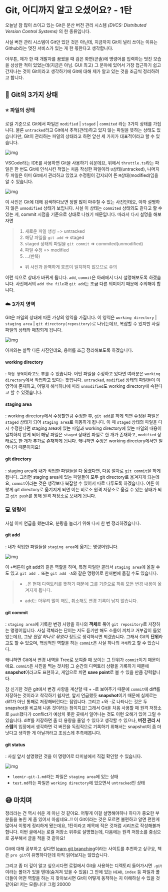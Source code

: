 # Git, 어디까지 알고 오셨어요? - 1탄

오늘날 참 많이 쓰이고 있는 Git은 분산 버전 관리 시스템 _(DVCS: Distributed Version Control Systems)_ 의 한 종류입니다.

사실 버전 관리 시스템이 Git만 있던 것은 아닌데, 지금까지 Git이 널리 쓰이는 이유는 Github라는 멋진 서비스가 있는 게 한 몫한다고 생각합니다.

아무튼, 제가 한 때 개발자를 꿈꿨을 때 검은 화면(콘솔)에 명령어를 입력하는 멋진 모습을 상상한 적이 있었는데(지금은 아님. GUI 최고) 그 분야에 있어서 가장 접근하기 쉽고 간지나는 것이 Git이라고 생각하기에 Git에 대해 제가 알고 있는 것을 조금씩 정리하려고 합니다.

## :stars: Git의 3가지 상태

### :star: 파일의 상태

로컬 기준으로 Git에서 파일은 `modified` | `staged` | `commited` 라는 3가지 상태를 가집니다. 물론 `untracked`라고 Git에서 추적(관리)하고 있지 않는 파일을 뜻하는 상태도 있습니다만, Git이 관리하는 파일의 상태라고 하면 앞선 세 가지가 대표적이라고 할 수 있습니다.

![img](https://i.imgur.com/D4i2TUF.png)

VSCode라는 IDE를 사용하면 Git을 사용하기 쉬운데요, 위에서 `throttle.ts`라는 파일은 한 번도 Git에 인식시킨 적없는 처음 작성한 파일이라 `U`상태(untracked), 나머지 두 파일은 이미 Git에서 관리하고 있었고 수정됨이 감지되어 뜬 `M`상태(modified)임을 알 수 있습니다.

![img](https://i.imgur.com/EYC6cKG.png)

이 사진은 Git에 대해 검색하다보면 정말 많이 마주칠 수 있는 사진인데요, 아까 설명하지 않은 `unmodified` 상태가 보입니다. 사실 이 상태는 `commited` 상태와도 같다고 할 수 있는 게, commit 시점을 기준으로 상태로 나눴기 때문입니다. 따라서 다시 설명을 해보자면

> 1. 새로운 파일 생성 => untracked
> 2. 해당 파일을 `git add` => staged
> 3. staged 상태의 파일을 `git commit` => commited(unmodified)
> 4. 파일 수정 => modified
> 5. ...(반복)
>
> - 위 사진과 완벽하게 흐름이 일치하지 않으므로 주의

이런 식으로 상태가 바뀌게 됩니다.
`add`, `commit`은 아래에서 다시 설명해보도록 하겠습니다.
사진에서의 `add the file`과 `git add`는 조금 다른 의미이기 때문에 주의해야 합니다.

### :cloud: 3가지 영역

Git은 파일의 상태에 따른 가상의 영역을 가집니다. 이 영역은 `working directory` | `staging area` | `git directory(repository)`로 나뉘는데요, 복잡할 수 있지만 사실 파일의 상태와 매칭되게 됩니다.

![img](https://i.imgur.com/Rfdwl50.png)

아까와는 살짝 다른 사진인데요, 용어를 조금 정리해보도록 하겠습니다.

#### working directory

: `작업 영역`이라고도 부를 수 있습니다. 어떤 파일을 수정하고 있다면 여러분은 `working directory`에서 작업하고 있다는 뜻입니다. `untracked`, `modified` 상태의 파일들이 이 영역에 존재하고, 어떻게 해석하냐에 따라 `unmodified`도 working directory에 속한다고 할 수 있겠습니다.

#### staging area

: working directory에서 수정할만큼 수정한 후, `git add`를 하게 되면 수정된 파일은 `staged` 상태가 되어 `staging area`로 이동하게 됩니다. 이 때 `staged` 상태의 파일을 다시 수정한다면 staging area에 있는 파일과 working directory에 있는 파일의 내용이 일치하지 않게 되어 해당 파일은 `staged` 상태인 파일로 한 개가 존재하고, `modified` 상태로도 한 개가 추가로 존재하게 됩니다. 왜냐하면 수정은 working directory에서만 일어나기 때문이지요!

#### git directory

: staging area에 내가 작업한 파일들을 다 옮겼다면, 다음 절차로 `git commit`을 하게 됩니다. 그러면 staging area에 있는 파일들이 모두 git directory로 옮겨지게 되는데요, `commit`이라는 것은 생각보다 복잡할 수 있어서 따로 다루도록 하겠습니다.
여튼 이렇게 git directory로 옮겨지게 되면 이는 비로소 원격 저장소로 옮길 수 있는 상태가 되고 `git push`를 통해 원격 저장소로 보내게 됩니다.

### :computer: 명령어

사실 이미 언급을 했는데요, 분량을 늘리기 위해 다시 한 번 정리하겠습니다.

#### git add

: 내가 작업한 파일들을 `staging area`에 옮기는 명령어입니다.

![img](https://i.imgur.com/Xkkaiha.png)

이 `+`버튼이 git add와 같은 역할을 하며, 특정 파일만 골라서 `staging area`에 옮길 수도 있고 `git add .` 또는 `git add -A`와 같은 명령어로 한꺼번에 옮길 수도 있습니다.

> - `.`은 현재 디렉토리를 뜻하기 때문에 그를 기준으로 하위 모든 변경 내용이 옮겨지게 됩니다.
>
> - add는 아무리 많이 해도, 취소해도 변경 기록이 남지 않습니다.

#### git commit

: `staging area`에 기록한 변경 사항을 하나의 **객체**로 묶어 `git repository`로 저장하는 명령어입니다. 사실 객체라는 단어는 저도 듣기만 해도 소름이 끼치고 거부감이 들었었는데요, 그냥 _뭔갈 하나로 묶었다_ 정도로 생각하시면 되겠습니다. 그래서 Git의 **단위**라고도 할 수 있으며, 핵심적인 역할을 하는 `commit`은 사실 하나의 `객체`라고 할 수 있습니다.

왜냐하면 Git에서 변경 내역을 Tree로 보여줄 때 보이는 그 단위가 `commit`이기 때문이에요. `commit`은 사진을 찍는 것처럼 그 순간의 디렉토리 상황을 기록하기 때문에 **snapshot**이라고도 표현하고, 게임으로 치면 **save point**로 볼 수 있을 만큼 강력합니다.

참 신기한 것은 git에서 변경 사항을 계산할 때 + -로 보여주기 때문에 `commit`에 diff를 저장하는 것이라고 착각하기 쉽지만, 앞서 언급했듯 **snapshot**이기 때문에 실제로는 diff가 아닌 통째로 저장해버린다는 점입니다. 그리고 +와 -로 나타나는 것은 두 snapshot을 비교해 나온 것이라는 점이지요! 그래서 Git을 처음 사용할 때 원격 저장소로 `push`했다가 conflict가 예상치 못한 곳에서 일어나는 것도 이런 오해가 있어 그럴 수 있습니다. diff를 저장하면 좀 더 용량을 줄일 수 있다고 생각할 수 있으나, **버전 관리 시스템**의 입장에서 생각하면 각 버전을 독립적으로 기록하기 위해서는 snapshot이 좀 더 낫다고 생각한 게 아닐까라고 조심스레 추측해봅니다.

#### git status

: 사실 앞서 설명했던 것을 이 명령어로 터미널에서 직접 확인할 수 있습니다.

![img](https://i.imgur.com/Fs6ANdK.png)

- `leemir-git-1.md`라는 파일은 `staging area`에 있는 상태
- `test.md`라는 파일은 `working directory`에 있으면서 `untracked`인 상태

## :sweat_smile: 마치며

정리라는 건 역시 쉬운 게 아닌 것 같아요.
어떻게 이걸 설명해야하나 하다가 중요한 부분들을 놓친 게 좀 있어서 아쉽네요..!!
이 Git이라는 것은 모르면 불편하고 알면 편한게 많아서 이렇게 정리하게 됐는데요, 1탄이라고 제목에 적은 것처럼 시리즈로 작성해볼까 합니다. 이번 글에서는 로컬 저장소 위주로 설명했는데, 다음에는 원격 저장소를 중심으로 공부해서 글을 적을 것 같아요!

Git에 대해 공부하고 싶다면 [learn git branching](https://learngitbranching.js.org/?locale=ko)이라는 사이트를 추천하고 싶구요, 책은 `pro git`이 유명하다던데 아직 읽어보지는 않았습니다.

그리고 좀 더 깊이 알고 싶으시다면 로컬에서 Git을 사용하는 디렉토리 들어가시면 `.git`이라는 폴더가 있을 텐데(숨겨져 있을 수 있음) 그 안에 있는 `HEAD`, `index` 등 파일과 폴더들이 어떤 역할을 하는 지 찾아보시면 Git이 어떻게 동작하는 지 이해하실 수 있을 것 같아요! 저는 모릅니다! 그럼 20000
